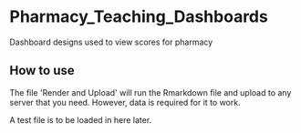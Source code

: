 # Pharmacy_Teaching_Dashboards
Dashboard designs used to view scores for pharmacy


## How to use

The file 'Render and Upload' will run the Rmarkdown file and upload to any server that you need. 
However, data is required for it to work. 

A test file is to be loaded in here later. 
